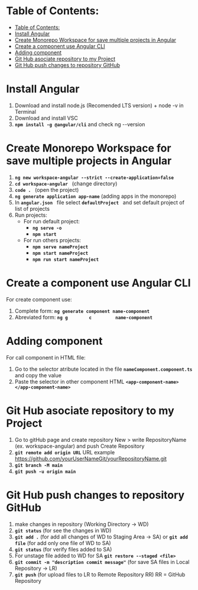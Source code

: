 # Table of Contents:
- [Table of Contents:](#table-of-contents)
- [Install Angular](#install-angular)
- [Create Monorepo Workspace for save multiple projects in Angular](#create-monorepo-workspace-for-save-multiple-projects-in-angular)
- [Create a component use Angular CLI](#create-a-component-use-angular-cli)
- [Adding component](#adding-component)
- [Git Hub asociate repository to my Project](#git-hub-asociate-repository-to-my-project)
- [Git Hub push changes to repository GitHub](#git-hub-push-changes-to-repository-github)

# Install Angular
1. Download and install node.js (Recomended LTS version) + node -v in Terminal
2. Download and install VSC
3.  **```npm install -g @angular/cli```** and check ng --version 

# Create Monorepo Workspace for save multiple projects in Angular

1. **```ng new workspace-angular --strict --create-application=false ```**
2. **```cd workspace-angular ```** (change directory)
3. **```code . ```** (open the project)
4. **```ng generate application app-name```** (adding apps in the monorepo)
5. In **```angular.json ```** file select   **```defaultProject ```** and set default project of list of projects
6. Run projects:
    - For run default project: 
        -  **```ng serve -o ```**
        -  **```npm start ```**
    - For run others projects: 
        -  **```npm serve nameProject ```**
        -  **```npm start nameProject  ```**
        -  **```npm run start nameProject ```**

# Create a component use Angular CLI
For create component use:
1. Complete form:    **```ng generate component name-component ```**
2. Abreviated form:  **```ng g        c         name-component ```**

# Adding component
For call component in HTML file:
1. Go to the selector atribute located in the file **```nameComponent.component.ts```** and copy the value
2. Paste the selector in other component HTML **```<app-component-name></app-component-name>```**

# Git Hub asociate repository to my Project
1. Go to gitHub page and create repository New > write RepositoryName (ex. workspace-angular) and push Create Repository
2. **```git remote add origin URL```** URL example https://github.com/yourUserNameGit/yourRepositoryName.git
3. **```git branch -M main```**
4. **```git push -u origin main```**

# Git Hub push changes to repository GitHub
1. make changes in repository (Working Directory → WD)
2. **```git status```** (for see the changes in WD)
3. **```git add .```** (for add all changes of WD to Staging Area → SA) or **```git add file```** (for add only one file of WD to SA)
4. **```git status```** (for verify files added to SA)
5. For unstage file added to WD for SA **```git restore --staged <file>```**
6. **```git commit -m "description commit message"```** (for save SA files in Local Repository → LR)
7. **```git push```** (for upload files to LR to Remote Repository RR) RR = GitHub Repository



